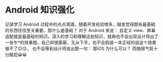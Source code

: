 # Android 知识强化

记录学习 Android 过程中的点点滴滴，随着开发经验增多，越发觉得那些最基础的东西往往至关重要。那什么是基础？ 对于 Android 来说： 自定义 view、屏幕适配就是最基础的知识。深入的学习和理解这些知识，就再也不会出现设计师出了一张牛*的效果图，自己却很蒙蔽，无从下手，也不会假装一本正经的说这个效果做不了😔😔， 也不会等到设计师说出那一句： 那iOS 为什么可以？ 而搞得气氛十分尴尬😀😀
